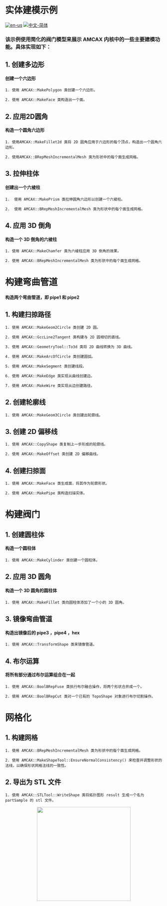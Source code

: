 # 实体建模示例

[![en-us](https://img.shields.io/badge/en-us-yellow.svg)](./README.md) [![中文-简体](https://img.shields.io/badge/%E4%B8%AD%E6%96%87-%E7%AE%80%E4%BD%93-red.svg)](./README.zh_cn.md)

### 该示例使用简化的阀门模型来展示 AMCAX 内核中的一些主要建模功能。具体实现如下：

## 1. 创建多边形

#### 创建一个六边形
	1. 使用 AMCAX::MakePolygon 类创建一个六边形。

	2. 使用 AMCAX::MakeFace 类构造出一个面。

## 2. 应用2D圆角

#### 构造一个圆角六边形

	1. 使用AMCAX::MakeFillet2d 类将 2D 圆角应用于六边形的每个顶点，构造出一个圆角六边形。

	2. 使用AMCAX::BRepMeshIncrementalMesh 类为形状中的每个面生成网格。
	
## 3. 拉伸柱体

#### 创建出一个六棱柱
	1.	使用 AMCAX::MakePrism 类拉伸圆角六边形以创建一个六棱柱。

	2.	使用 AMCAX::BRepMeshIncrementalMesh 类为形状中的每个面生成网格。

## 4. 应用 3D 倒角

#### 构造一个 3D 倒角的六棱柱

	1. 使用 AMCAX::MakeChamfer 类为六棱柱应用 3D 倒角的效果。

	2. 使用 AMCAX::BRepMeshIncrementalMesh 类为形状中的每个面生成网格。

# 构建弯曲管道

#### 构造两个弯曲管道，即 pipe1 和 pipe2 
## 1. 构建扫掠路径

	1. 使用 AMCAX::MakeGeom2Circle 类创建 2D 圆。

	2. 使用 AMCAX::GccLine2Tangent 类构建与 2D 圆相切的直线。

	3. 使用 AMCAX::GeometryTool::To3d 类将 2D 曲线转换为 3D 曲线。

	4. 使用 AMCAX::MakeArcOfCircle 类创建圆弧。

	5. 使用 AMCAX::MakeSegment 类创建线段。
	
	6. 使用 AMCAX::MakeEdge 类实现从曲线创建边。
	
	7. 使用 AMCAX::MakeWire 类实现从边创建路径。

## 2. 创建轮廓线

	1. 使用 AMCAX::MakeGeom3Circle 类创建出轮廓线。


## 3. 创建 2D 偏移线

	1. 使用 AMCAX::CopyShape 类复制上一步形成的轮廓线。

	2. 使用 AMCAX::MakeOffset 类创建 2D 偏移曲线。

## 4. 创建扫掠面

	1. 使用 AMCAX::MakeFace 类生成面，将其作为轮廓形状。

	2. 使用 AMCAX::MakePipe 类构造扫描实体。

# 构建阀门

## 1. 创建圆柱体

#### 构造一个圆柱体 

	1. 使用 AMCAX::MakeCylinder 类创建一个圆柱体。


## 2. 应用 3D 圆角

#### 构造一个 3D 圆角的圆柱体 


	1. 使用 AMCAX::MakeFillet 类向圆柱体添加了一个小的 3D 圆角。

## 3. 镜像弯曲管道

#### 构造出镜像后的 pipe3 ，pipe4 ，hex

	1. 使用 AMCAX::TransformShape 类来镜像管道。

## 4. 布尔运算

#### 将所有部分通过布尔运算组合在一起

	1. 使用 AMCAX::BoolBRepFuse 类执行布尔融合操作，将两个形状合并成一个。
	
	2. 使用 AMCAX::BoolBRepCut 类对一个已有的 TopoShape 对象进行布尔切割操作。


# 网格化

## 1. 构建网格

	1. 使用 AMCAX::BRepMeshIncrementalMesh 类为形状中的每个面生成网格。

	2. 使用 AMCAX::MakeShapeTool::EnsureNormalConsistency() 来检查并调整形状的法线，以确保形状网格法线的一致性。


## 2. 导出为 STL 文件

	1. 使用 AMCAX::STLTool::WriteShape 类将拓扑图形 result 生成一个名为 partSample 的 stl 文件。

<div align = center><img src="https://img2.imgtp.com/2024/05/11/GPTWfGiY.png" width="300" height="300">



